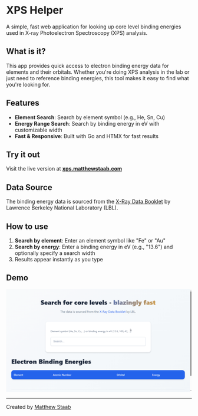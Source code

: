 # XPS Helper

A simple, fast web application for looking up core level binding energies used in X-ray Photoelectron Spectroscopy (XPS) analysis.

## What is it?

This app provides quick access to electron binding energy data for elements and their orbitals. Whether you're doing XPS analysis in the lab or just need to reference binding energies, this tool makes it easy to find what you're looking for.

## Features

- **Element Search**: Search by element symbol (e.g., He, Sn, Cu)
- **Energy Range Search**: Search by binding energy in eV with customizable width
- **Fast & Responsive**: Built with Go and HTMX for fast results

## Try it out

Visit the live version at **[xps.matthewstaab.com](https://xps.matthewstaab.com)**

## Data Source

The binding energy data is sourced from the [X-Ray Data Booklet](https://xdb.lbl.gov/Section1/Sec_1-1.html) by Lawrence Berkeley National Laboratory (LBL).

## How to use

1. **Search by element**: Enter an element symbol like "Fe" or "Au"
2. **Search by energy**: Enter a binding energy in eV (e.g., "13.6") and optionally specify a search width
3. Results appear instantly as you type

## Demo

![Demonstration of using the live app](./demo.gif)

---

Created by [Matthew Staab](https://github.com/mstaab16)